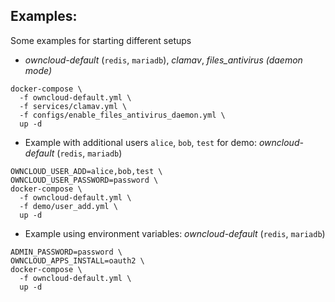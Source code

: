 ## Examples:

Some examples for starting different setups

- *owncloud-default* (`redis`, `mariadb`), *clamav*, *files_antivirus (daemon mode)*

```
docker-compose \
  -f owncloud-default.yml \
  -f services/clamav.yml \
  -f configs/enable_files_antivirus_daemon.yml \
  up -d
```


- Example with additional users `alice`, `bob`, `test` for demo: *owncloud-default* (`redis`, `mariadb`)

```
OWNCLOUD_USER_ADD=alice,bob,test \
OWNCLOUD_USER_PASSWORD=password \
docker-compose \
  -f owncloud-default.yml \
  -f demo/user_add.yml \
  up -d
```
  

- Example using environment variables: *owncloud-default* (`redis`, `mariadb`)

```
ADMIN_PASSWORD=password \
OWNCLOUD_APPS_INSTALL=oauth2 \
docker-compose \
  -f owncloud-default.yml \
  up -d
```